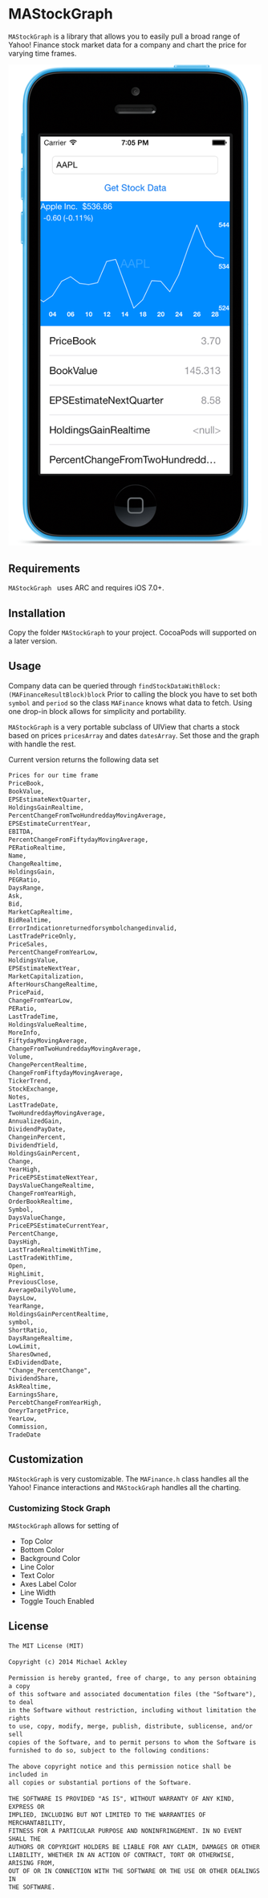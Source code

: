 # MAStockGraph

`MAStockGraph` is a library that allows you to easily pull a broad range of Yahoo! Finance stock market data for a company and chart the price for varying time frames. 

![demo](screenshots/demo.png)

## Requirements

`MAStockGraph ` uses ARC and requires iOS 7.0+.

## Installation

Copy the folder `MAStockGraph` to your project. 
CocoaPods will supported on a later version.

## Usage

Company data can be queried through `findStockDataWithBlock:(MAFinanceResultBlock)block` Prior to calling the block you have to set both `symbol` and `period` so the class `MAFinance` knows what data to fetch. Using one drop-in block allows for simplicity and portability. 

`MAStockGraph` is a very portable subclass of UIView that charts a stock based on prices `pricesArray` and dates `datesArray`. Set those and the graph with handle the rest. 

Current version returns the following data set 

    Prices for our time frame
    PriceBook,
    BookValue,
    EPSEstimateNextQuarter,
    HoldingsGainRealtime,
    PercentChangeFromTwoHundreddayMovingAverage,
    EPSEstimateCurrentYear,
    EBITDA,
    PercentChangeFromFiftydayMovingAverage,
    PERatioRealtime,
    Name,
    ChangeRealtime,
    HoldingsGain,
    PEGRatio,
    DaysRange,
    Ask,
    Bid,
    MarketCapRealtime,
    BidRealtime,
    ErrorIndicationreturnedforsymbolchangedinvalid,
    LastTradePriceOnly,
    PriceSales,
    PercentChangeFromYearLow,
    HoldingsValue,
    EPSEstimateNextYear,
    MarketCapitalization,
    AfterHoursChangeRealtime,
    PricePaid,
    ChangeFromYearLow,
    PERatio,
    LastTradeTime,
    HoldingsValueRealtime,
    MoreInfo,
    FiftydayMovingAverage,
    ChangeFromTwoHundreddayMovingAverage,
    Volume,
    ChangePercentRealtime,
    ChangeFromFiftydayMovingAverage,
    TickerTrend,
    StockExchange,
    Notes,
    LastTradeDate,
    TwoHundreddayMovingAverage,
    AnnualizedGain,
    DividendPayDate,
    ChangeinPercent,
    DividendYield,
    HoldingsGainPercent,
    Change,
    YearHigh,
    PriceEPSEstimateNextYear,
    DaysValueChangeRealtime,
    ChangeFromYearHigh,
    OrderBookRealtime,
    Symbol,
    DaysValueChange,
    PriceEPSEstimateCurrentYear,
    PercentChange,
    DaysHigh,
    LastTradeRealtimeWithTime,
    LastTradeWithTime,
    Open,
    HighLimit,
    PreviousClose,
    AverageDailyVolume,
    DaysLow,
    YearRange,
    HoldingsGainPercentRealtime,
    symbol,
    ShortRatio,
    DaysRangeRealtime,
    LowLimit,
    SharesOwned,
    ExDividendDate,
    "Change_PercentChange",
    DividendShare,
    AskRealtime,
    EarningsShare,
    PercebtChangeFromYearHigh,
    OneyrTargetPrice,
    YearLow,
    Commission,
    TradeDate

## Customization

`MAStockGraph` is very customizable. The `MAFinance.h` class handles all the Yahoo! Finance interactions and `MAStockGraph` handles all the charting. 

### Customizing Stock Graph

`MAStockGraph` allows for setting of

- Top Color
- Bottom Color
- Background Color
- Line Color
- Text Color
- Axes Label Color
- Line Width
- Toggle Touch Enabled

## License

    The MIT License (MIT)

    Copyright (c) 2014 Michael Ackley 

    Permission is hereby granted, free of charge, to any person obtaining a copy
    of this software and associated documentation files (the "Software"), to deal
    in the Software without restriction, including without limitation the rights
    to use, copy, modify, merge, publish, distribute, sublicense, and/or sell
    copies of the Software, and to permit persons to whom the Software is
    furnished to do so, subject to the following conditions:

    The above copyright notice and this permission notice shall be included in
    all copies or substantial portions of the Software.

    THE SOFTWARE IS PROVIDED "AS IS", WITHOUT WARRANTY OF ANY KIND, EXPRESS OR
    IMPLIED, INCLUDING BUT NOT LIMITED TO THE WARRANTIES OF MERCHANTABILITY,
    FITNESS FOR A PARTICULAR PURPOSE AND NONINFRINGEMENT. IN NO EVENT SHALL THE
    AUTHORS OR COPYRIGHT HOLDERS BE LIABLE FOR ANY CLAIM, DAMAGES OR OTHER
    LIABILITY, WHETHER IN AN ACTION OF CONTRACT, TORT OR OTHERWISE, ARISING FROM,
    OUT OF OR IN CONNECTION WITH THE SOFTWARE OR THE USE OR OTHER DEALINGS IN
    THE SOFTWARE.